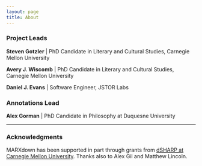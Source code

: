 ```yaml
---
layout: page
title: About
---
```


### Project Leads

**Steven Gotzler** | PhD Candidate in Literary and Cultural Studies, Carnegie Mellon University

**Avery J. Wiscomb** | PhD Candidate in Literary and Cultural Studies, Carnegie Mellon University

**Daniel J. Evans** | Software Engineer, JSTOR Labs

### Annotations Lead

**Alex Gorman** | PhD Candidate in Philosophy at Duquesne University

* * *

### Acknowledgments

MARXdown has been supported in part through grants from [dSHARP at Carnegie Mellon University](http://dsharp.library.cmu.edu/). Thanks also to Alex Gil and Matthew Lincoln.

